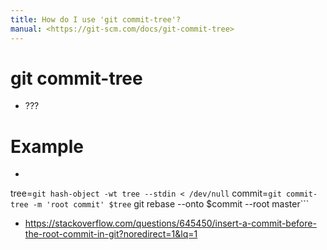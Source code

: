 ```yaml
---
title: How do I use 'git commit-tree'?
manual: <https://git-scm.com/docs/git-commit-tree>
---
```


# git commit-tree <options>
- ???

# Example
- ```bash empty ophan root
tree=`git hash-object -wt tree --stdin < /dev/null`
commit=`git commit-tree -m 'root commit' $tree`
git rebase --onto $commit --root master```
  - <https://stackoverflow.com/questions/645450/insert-a-commit-before-the-root-commit-in-git?noredirect=1&lq=1>